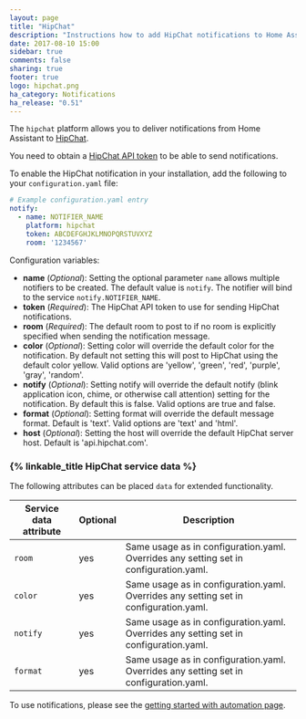 ```yaml
---
layout: page
title: "HipChat"
description: "Instructions how to add HipChat notifications to Home Assistant."
date: 2017-08-10 15:00
sidebar: true
comments: false
sharing: true
footer: true
logo: hipchat.png
ha_category: Notifications
ha_release: "0.51"
---
```



The `hipchat` platform allows you to deliver notifications from Home Assistant to [HipChat](https://hipchat.com/).

You need to obtain a [HipChat API token](https://developer.atlassian.com/hipchat/guide/hipchat-rest-api/api-access-tokens#APIaccesstokens-Usergeneratedtokens) to be able to send notifications.

To enable the HipChat notification in your installation, add the following to your `configuration.yaml` file:

```yaml
# Example configuration.yaml entry
notify:
  - name: NOTIFIER_NAME
    platform: hipchat
    token: ABCDEFGHJKLMNOPQRSTUVXYZ
    room: '1234567'
```

Configuration variables:

- **name** (*Optional*): Setting the optional parameter `name` allows multiple notifiers to be created. The default value is `notify`. The notifier will bind to the service `notify.NOTIFIER_NAME`.
- **token** (*Required*): The HipChat API token to use for sending HipChat notifications.
- **room** (*Required*): The default room to post to if no room is explicitly specified when sending the notification message.
- **color** (*Optional*): Setting color will override the default color for the notification. By default not setting this will post to HipChat using the default color yellow. Valid options are 'yellow', 'green', 'red', 'purple', 'gray', 'random'.
- **notify** (*Optional*): Setting notify will override the default notify (blink application icon, chime, or otherwise call attention) setting for the notification. By default this is false. Valid options are true and false.
- **format** (*Optional*): Setting format will override the default message format. Default is 'text'. Valid options are 'text' and 'html'.
- **host** (*Optional*): Setting the host will override the default HipChat server host. Default is 'api.hipchat.com'.

### {% linkable_title HipChat service data %}

The following attributes can be placed `data` for extended functionality.

| Service data attribute | Optional | Description |
| ---------------------- | -------- | ----------- |
| `room`                 |      yes | Same usage as in configuration.yaml. Overrides any setting set in configuration.yaml.
| `color`                |      yes | Same usage as in configuration.yaml. Overrides any setting set in configuration.yaml.
| `notify`                  |      yes | Same usage as in configuration.yaml. Overrides any setting set in configuration.yaml.
| `format`             |      yes | Same usage as in configuration.yaml. Overrides any setting set in configuration.yaml.

To use notifications, please see the [getting started with automation page](/getting-started/automation/).

